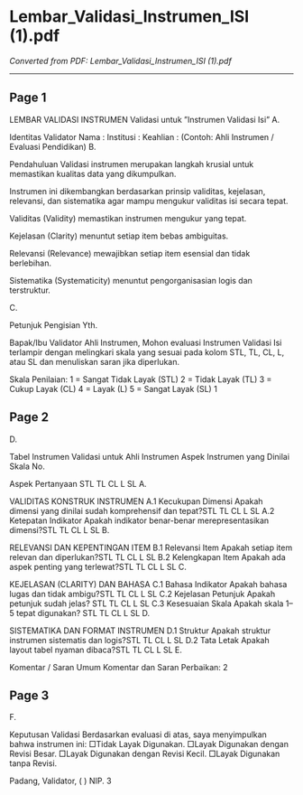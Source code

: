 # Lembar_Validasi_Instrumen_ISI (1).pdf

*Converted from PDF: Lembar_Validasi_Instrumen_ISI (1).pdf*

---


## Page 1

LEMBAR VALIDASI INSTRUMEN Validasi untuk ”Instrumen Validasi Isi” A.

 Identitas Validator Nama : Institusi : Keahlian : (Contoh: Ahli Instrumen / Evaluasi Pendidikan) B.

 Pendahuluan Validasi instrumen merupakan langkah krusial untuk memastikan kualitas data yang dikumpulkan.

 Instrumen ini dikembangkan berdasarkan prinsip validitas, kejelasan, relevansi, dan sistematika agar mampu mengukur validitas isi secara tepat.

 Validitas (Validity) memastikan instrumen mengukur yang tepat.

 Kejelasan (Clarity) menuntut setiap item bebas ambiguitas.

 Relevansi (Relevance) mewajibkan setiap item esensial dan tidak berlebihan.

 Sistematika (Systematicity) menuntut pengorganisasian logis dan terstruktur.

 C.

 Petunjuk Pengisian Yth.

 Bapak/Ibu Validator Ahli Instrumen, Mohon evaluasi Instrumen Validasi Isi terlampir dengan melingkari skala yang sesuai pada kolom STL, TL, CL, L, atau SL dan menuliskan saran jika diperlukan.

 Skala Penilaian: 1 = Sangat Tidak Layak (STL) 2 = Tidak Layak (TL) 3 = Cukup Layak (CL) 4 = Layak (L) 5 = Sangat Layak (SL) 1

## Page 2

D.

 Tabel Instrumen Validasi untuk Ahli Instrumen Aspek Instrumen yang Dinilai Skala No.

 Aspek Pertanyaan STL TL CL L SL A.

 VALIDITAS KONSTRUK INSTRUMEN A.1 Kecukupan Dimensi Apakah dimensi yang dinilai sudah komprehensif dan tepat?STL TL CL L SL A.2 Ketepatan Indikator Apakah indikator benar-benar merepresentasikan dimensi?STL TL CL L SL B.

 RELEVANSI DAN KEPENTINGAN ITEM B.1 Relevansi Item Apakah setiap item relevan dan diperlukan?STL TL CL L SL B.2 Kelengkapan Item Apakah ada aspek penting yang terlewat?STL TL CL L SL C.

 KEJELASAN (CLARITY) DAN BAHASA C.1 Bahasa Indikator Apakah bahasa lugas dan tidak ambigu?STL TL CL L SL C.2 Kejelasan Petunjuk Apakah petunjuk sudah jelas? STL TL CL L SL C.3 Kesesuaian Skala Apakah skala 1–5 tepat digunakan? STL TL CL L SL D.

 SISTEMATIKA DAN FORMAT INSTRUMEN D.1 Struktur Apakah struktur instrumen sistematis dan logis?STL TL CL L SL D.2 Tata Letak Apakah layout tabel nyaman dibaca?STL TL CL L SL E.

 Komentar / Saran Umum Komentar dan Saran Perbaikan: 2

## Page 3

F.

 Keputusan Validasi Berdasarkan evaluasi di atas, saya menyimpulkan bahwa instrumen ini: □Tidak Layak Digunakan. □Layak Digunakan dengan Revisi Besar. □Layak Digunakan dengan Revisi Kecil. □Layak Digunakan tanpa Revisi.

 Padang, Validator, ( ) NIP. 3
